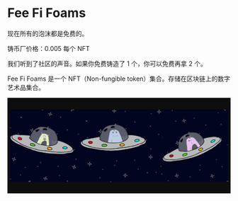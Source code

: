 # Fee Fi Foams

现在所有的泡沫都是免费的。

铸币厂价格：0.005 每个 NFT 

我们听到了社区的声音。如果你免费铸造了 1 个，你可以免费再拿 2 个。

Fee Fi Foams 是一个 NFT（Non-fungible token）集合。存储在区块链上的数字艺术品集合。

![nft](3213321321.png)
